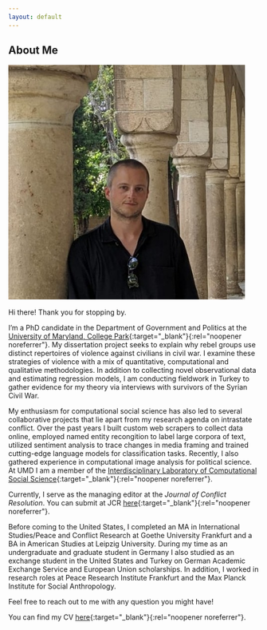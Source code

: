 ```yaml
---
layout: default
---
```


## About Me

<img class="profile-picture" src="profile.jpg">

Hi there! Thank you for stopping by.

I’m a PhD candidate in the Department of Government and Politics at the [University of Maryland, College Park](https://gvpt.umd.edu/){:target="_blank"}{:rel="noopener noreferrer"}. My dissertation project seeks to explain why rebel groups use distinct repertoires of violence against civilians in civil war. I examine these strategies of violence with a mix of quantitative, computational and qualitative methodologies. In addition to collecting novel observational data and estimating regression models, I am conducting fieldwork in Turkey to gather evidence for my theory via interviews with survivors of the Syrian Civil War.

My enthusiasm for computational social science has also led to several collaborative projects that lie apart from my research agenda on intrastate conflict. Over the past years I built custom web scrapers to collect data online, employed named entity recongition to label large corpora of text, utilized sentiment analysis to trace changes in media framing and trained cutting-edge language models for classification tasks. Recently, I also gathered experience in computational image analysis for political science. At UMD I am a member of the [Interdisciplinary Laboratory of Computational Social Science](https://ilcss.umd.edu/){:target="_blank"}{:rel="noopener noreferrer"}. 

Currently, I serve as the managing editor at the *Journal of Conflict Resolution*. You can submit at JCR [here](https://journals.sagepub.com/home/jcr){:target="_blank"}{:rel="noopener noreferrer"}.

Before coming to the United States, I completed an MA in International Studies/Peace and Conflict Research at Goethe University Frankfurt and a BA in American Studies at Leipzig University. During my time as an undergraduate and graduate student in Germany I also studied as an exchange student in the United States and Turkey on German Academic Exchange Service and European Union scholarships. In addition, I worked in research roles at Peace Research Institute Frankfurt and the Max Planck Institute for Social Anthropology.

Feel free to reach out to me with any question you might have!

You can find my CV [here](/pdfs/cv_bauer.pdf){:target="_blank"}{:rel="noopener noreferrer"}.
